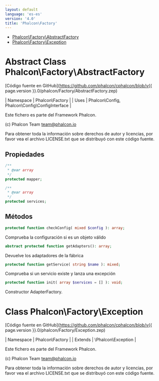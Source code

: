 ```yaml
---
layout: default
language: 'es-es'
version: '4.0'
title: 'Phalcon\Factory'
---
```


* [Phalcon\Factory\AbstractFactory](#factory-abstractfactory)
* [Phalcon\Factory\Exception](#factory-exception)

<h1 id="factory-abstractfactory">Abstract Class Phalcon\Factory\AbstractFactory</h1>

[Código fuente en GitHub](https://github.com/phalcon/cphalcon/blob/v{{ page.version }}.0/phalcon/Factory/AbstractFactory.zep)

| Namespace  | Phalcon\Factory | | Uses       | Phalcon\Config, Phalcon\Config\ConfigInterface |

Este fichero es parte del Framework Phalcon.

(c) Phalcon Team <team@phalcon.io>

Para obtener toda la información sobre derechos de autor y licencias, por favor vea el archivo LICENSE.txt que se distribuyó con este código fuente.


## Propiedades
```php
/**
 * @var array
 */
protected mapper;

/**
 * @var array
 */
protected services;

```

## Métodos

```php
protected function checkConfig( mixed $config ): array;
```
Comprueba la configuración si es un objeto válido


```php
abstract protected function getAdapters(): array;
```
Devuelve los adaptadores de la fábrica


```php
protected function getService( string $name ): mixed;
```
Comprueba si un servicio existe y lanza una excepción


```php
protected function init( array $services = [] ): void;
```
Constructor AdapterFactory.




<h1 id="factory-exception">Class Phalcon\Factory\Exception</h1>

[Código fuente en GitHub](https://github.com/phalcon/cphalcon/blob/v{{ page.version }}.0/phalcon/Factory/Exception.zep)

| Namespace  | Phalcon\Factory | | Extends    | \Phalcon\Exception |

Este fichero es parte del Framework Phalcon.

(c) Phalcon Team <team@phalcon.io>

Para obtener toda la información sobre derechos de autor y licencias, por favor vea el archivo LICENSE.txt que se distribuyó con este código fuente.

